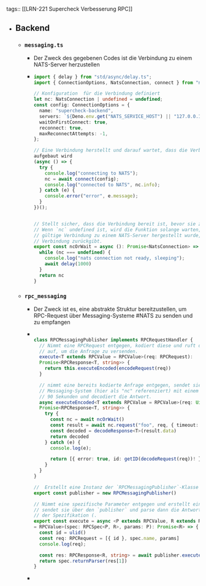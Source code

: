 tags:: [[LRN-221 Supercheck Verbesserung RPC]]

- ## Backend
	- ### `messaging.ts`
		- Der Zweck des gegebenen Codes ist die Verbindung zu einem NATS-Server 
		  herzustellen
		- ```ts
		  import { delay } from "std/async/delay.ts";
		  import { ConnectionOptions, NatsConnection, connect } from "nats";
		  
		  // Konfiguration  für die Verbindung definiert
		  let nc: NatsConnection | undefined = undefined;
		  const config: ConnectionOptions = {
		    name: "supercheck-backend",
		    servers: `${Deno.env.get("NATS_SERVICE_HOST") || "127.0.0.1"}:4222`,
		    waitOnFirstConnect: true,
		    reconnect: true,
		    maxReconnectAttempts: -1,
		  };
		  
		  // Eine Verbindung herstellt und darauf wartet, dass die Verbindung 
		  aufgebaut wird
		  (async () => {
		    try {
		      console.log("connecting to NATS");
		      nc = await connect(config);
		      console.log("connected to NATS", nc.info);
		    } catch (e) {
		      console.error("error", e.message);
		    }
		  })();
		  
		  
		  // Stellt sicher, dass die Verbindung bereit ist, bevor sie zurückgegeben wird.
		  // Wenn `nc` undefined ist, wird die Funktion solange warten, bis eine 
		  // gültige Verbindung zu einem NATS-Server hergestellt wurde, bevor sie diese 
		  // Verbindung zurückgibt.
		  export const ncOrWait = async (): Promise<NatsConnection> => {
		    while (nc === undefined) {
		      console.log("nats connection not ready, sleeping");
		      await delay(1000)
		    }
		    return nc
		  }
		  
		  ```
	- ### `rpc_messaging`
		- Der Zweck ist es, eine abstrakte Struktur bereitzustellen, um RPC-Request über Messaging-Systeme #NATS zu senden und zu empfangen
		- ```ts
		  
		  class RPCMessagingPublisher implements RPCRequestHandler {
		    // Nimmt eine RPCRequest entgegen, kodiert diese und ruft dann `executeEncoded` 
		    // auf, um die Anfrage zu versenden.
		    execute<T extends RPCValue = RPCValue>(req: RPCRequest): 
		    Promise<RPCResponse<T, string>> {
		      return this.executeEncoded(encodeRequest(req))
		    }
		  
		    // nimmt eine bereits kodierte Anfrage entgegen, sendet sie über ein 
		    // Messaging-System (hier als "nc" referenziert) mit einem Zeitlimit von 
		    // 90 Sekunden und decodiert die Antwort.
		    async executeEncoded<T extends RPCValue = RPCValue>(req: Uint8Array): 
		    Promise<RPCResponse<T, string>> {
		      try {
		        const nc = await ncOrWait()
		        const result = await nc.request("foo", req, { timeout: 90_000 })
		        const decoded = decodeResponse<T>(result.data)
		        return decoded
		      } catch (e) {
		        console.log(e);
		  
		        return [{ error: true, id: getID(decodeRequest(req))! }, e.message]
		      }
		    }
		  }
		  
		  //  Erstellt eine Instanz der `RPCMessagingPublisher`-Klasse
		  export const publisher = new RPCMessagingPublisher()
		  
		  // Nimmt eine spezifische Parameter entgegen und erstellt eine Anfrage, 
		  // sendet sie über den `publisher` und parse dann die Antwort basierend auf 
		  // der Spezifikation (.
		  export const execute = async <P extends RPCValue, R extends RPCValue 
		  = RPCValue>(spec: RPCSpec<P, R>, params: P): Promise<R> => {
		    const id = ulid()
		    const req: RPCRequest = [{ id }, spec.name, params]
		    console.log(req);
		  
		    const res: RPCResponse<R, string> = await publisher.execute(req)
		    return spec.returnParser(res[1])
		  }
		  ```
		-